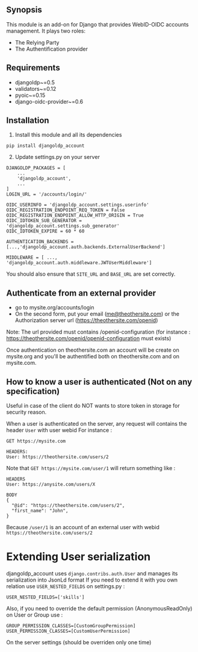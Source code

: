 ## Synopsis

This module is an add-on for Django that provides WebID-OIDC accounts management. It plays two roles:
- The Relying Party
- The Authentification provider

## Requirements

* djangoldp~=0.5
* validators~=0.12
* pyoic~=0.15
* django-oidc-provider~=0.6

## Installation

1. Install this module and all its dependencies

```
pip install djangoldp_account
```

2. Update settings.py on your server

```
DJANGOLDP_PACKAGES = [
    ...
    'djangoldp_account',
    ...
]
LOGIN_URL = '/accounts/login/'

OIDC_USERINFO = 'djangoldp_account.settings.userinfo'
OIDC_REGISTRATION_ENDPOINT_REQ_TOKEN = False
OIDC_REGISTRATION_ENDPOINT_ALLOW_HTTP_ORIGIN = True
OIDC_IDTOKEN_SUB_GENERATOR = 'djangoldp_account.settings.sub_generator'
OIDC_IDTOKEN_EXPIRE = 60 * 60

AUTHENTICATION_BACKENDS = [...,'djangoldp_account.auth.backends.ExternalUserBackend']

MIDDLEWARE = [ ..., 'djangoldp_account.auth.middleware.JWTUserMiddleware']

```

You should also ensure that `SITE_URL` and `BASE_URL` are set correctly. 


## Authenticate from an external provider

- go to mysite.org/accounts/login
- On the second form, put your email (me@theothersite.com) or the Authorization server url (https://theothersite.com/openid) 

Note: The url provided must contains /openid-configuration (for instance : https://theothersite.com/openid/openid-configuration must exists)

Once authentication on theothersite.com an account will be create on mysite.org and you'll be authentified both on theothersite.com and on mysite.com. 

## How to know a user is authenticated (Not on any specification)
Useful in case of the client do NOT wants to store token in storage for security reason.

When a user is authenticated on the server, any request will contains the header `User` with user webid
For instance :
```
GET https://mysite.com

HEADERS:
User: https://theothersite.com/users/2
```

Note that `GET https://mysite.com/user/1` will return something like :

```
HEADERS
User: https://anysite.com/users/X

BODY
{
  "@id": "https://theothersite.com/users/2",
  "first_name": "John",
}
```

Because `/user/1` is an account of an external user with webid `https://theothersite.com/users/2`  

# Extending User serialization

djangoldp_account uses `django.contribs.auth.User` and manages its serialization into JsonLd format
If you need to extend it with you own relation use `USER_NESTED_FIELDS` on settings.py :

```
USER_NESTED_FIELDS=['skills']
```

Also, if you need to override the default permission (AnonymousReadOnly) on User or Group use :

```
GROUP_PERMISSION_CLASSES=[CustomGroupPermission]
USER_PERMISSION_CLASSES=[CustomUserPermission]
```

On the server settings (should be overriden only one time)
